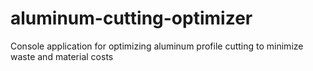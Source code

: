 # aluminum-cutting-optimizer
Console application for optimizing aluminum profile cutting to minimize waste and material costs
